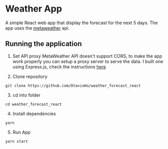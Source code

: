 # Weather App

A simple React web app that display the forecast for the next 5 days.
The app uses the [metaweather](https://www.metaweather.com/api/) api.

## Running the application

1. Set API proxy
MetaWeather API doesn't support CORS, to make the app work properly you can setup a proxy server to serve the data.
I built one using Express.js, check the instructions [here](https://github.com/OtavioHo/meta_weather_proxy)

2. Clone repository
```
git clone https://github.com/OtavioHo/weather_forecast_react
```

3. cd into folder
```
cd weather_forecast_react
```

4. Install dependencies
```
yarn
```

5. Run App
```
yarn start 
``` 